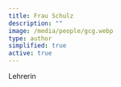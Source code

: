 ```yaml
---
title: Frau Schulz
description: ""
image: /media/people/gcg.webp
type: author
simplified: true
active: true
---
```

Lehrerin
